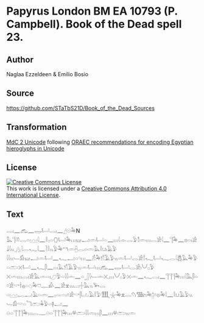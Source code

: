 # Papyrus London BM EA 10793 (P. Campbell). Book of the Dead spell 23.

## Author 

Naglaa Ezzeldeen & Emilio Bosio

## Source 

https://github.com/STaTbS21D/Book_of_the_Dead_Sources

## Transformation 

[MdC 2 Unicode](https://statbs21d.github.io/mdc2unicode.html) following [ORAEC recommendations for encoding Egyptian hieroglyphs in Unicode](https://github.com/oraec/recommendations-encoding-hieroglyphs)

## License 

<a rel="license" href="http://creativecommons.org/licenses/by/4.0/"><img alt="Creative Commons License" style="border-width:0" src="https://i.creativecommons.org/l/by/4.0/88x31.png" /></a><br />This work is licensed under a <a rel="license" href="http://creativecommons.org/licenses/by/4.0/">Creative Commons Attribution 4.0 International License</a>.

## Text 

<hiero>𓂋𓏤𓈖<rubrum>𓃹𓈖𓉿𓂡𓂋𓏤𓈖</rubrum>𓊨𓇳𓅆N<br>
𓅓𓊹𓌨𓂋𓏏𓈉𓇋𓈖𓎛𓊪𓏏𓂘𓂡𓅆𓏥𓊠𓂝𓏛𓂡𓏏𓈖𓏥𓇋𓁹𓂋𓅱𓀾𓏛𓏥𓂋𓀀𓇋𓈖𓊹𓅆𓈖𓊖𓏏𓏤𓀀𓇍𓇋𓏭𓂻𓇋𓂋𓆑𓇋𓈖𓍘𓎛𓏭𓅱𓅆𓎔𓏛𓐢𓂋𓏏𓏛𓅓𓎛𓂓𓏤𓄿𓅱<br>
𓇋𓇋𓏭𓄑𓀁𓊠𓂝𓏛𓂡𓈖𓆑𓂝𓏏𓄹𓏥𓈖𓁣𓅆𓀸𓄿𓅱𓏭𓏛𓂡𓂋𓀀𓍙𓆑𓂡𓆑𓂋𓇋𓆣𓅓𓅆𓅱𓏏𓂧𓏴𓂡𓈖𓆑𓋴𓈖𓏥𓅓𓀸𓄿𓅱𓏭𓏛𓂡𓏥𓃹𓈖𓉿𓂡𓂋𓀀𓏤𓄋𓊪𓅱<br>
𓏴𓏛𓏥𓂋𓏤𓀀𓅓𓏛𓏏𓏤𓈔𓅱𓏏𓇋𓇋𓏛𓈖𓏏𓃀𓇋𓄑𓏛𓏴𓈒𓏥𓄋𓊪𓅱𓏴𓏛𓈖𓆑𓂋𓏤𓈖𓊹𓊹𓊹𓅆𓏥𓇋𓅓𓋴𓏏𓏌𓀀𓎡𓌂𓐍𓏏𓆇𓅆𓈞𓊃𓀉𓈖𓀀𓁷𓏭𓏤𓐞𓏤𓏶𓅓𓏭𓅨𓂋<br>
𓏏𓈉𓉻𓂝𓄿𓏏𓏛𓈖𓊪𓏏𓇯𓏌𓀀𓎡𓋴𓐟𓄿𓎛𓅱𓃃𓇼𓅆𓁷𓂋𓄣𓏤𓅢𓏤𓅆𓉺𓏌𓊖𓅆𓇋𓈖𓎛𓂓𓄿𓅱𓏭𓄑𓀁𓎟𓏏𓆓𓂧𓇓𓅱𓏏𓊢𓂝𓈖<br>
𓇷𓏏𓊹𓊹𓊹𓅆𓏥𓂋𓊃𓇷𓏏𓊹𓊹𓊹𓅆𓏥𓋬𓂧𓇋𓇋𓏛𓏥𓋴𓈖𓏥𓋬𓂧𓏭𓏛<br></hiero>